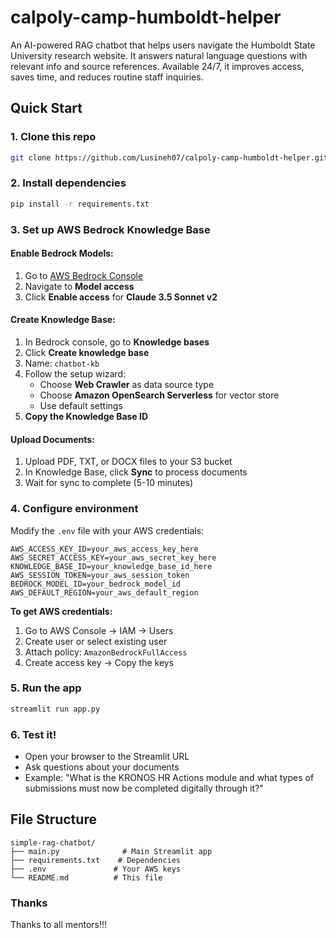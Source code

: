 # calpoly-camp-humboldt-helper
An AI-powered RAG chatbot that helps users navigate the Humboldt State University research website. It answers natural language questions with relevant info and source references. Available 24/7, it improves access, saves time, and reduces routine staff inquiries.

## Quick Start

### 1. Clone this repo
```bash
git clone https://github.com/Lusineh07/calpoly-camp-humboldt-helper.git
```

### 2. Install dependencies
```bash
pip install -r requirements.txt
```

### 3. Set up AWS Bedrock Knowledge Base

#### Enable Bedrock Models:
1. Go to [AWS Bedrock Console](https://console.aws.amazon.com/bedrock/)
2. Navigate to **Model access**
3. Click **Enable access** for **Claude 3.5 Sonnet v2**

#### Create Knowledge Base:
1. In Bedrock console, go to **Knowledge bases**
2. Click **Create knowledge base**
3. Name: `chatbot-kb`
4. Follow the setup wizard:
   - Choose **Web Crawler** as data source type
   - Choose **Amazon OpenSearch Serverless** for vector store
   - Use default settings
5. **Copy the Knowledge Base ID**

#### Upload Documents:
1. Upload PDF, TXT, or DOCX files to your S3 bucket
2. In Knowledge Base, click **Sync** to process documents
3. Wait for sync to complete (5-10 minutes)

### 4. Configure environment
Modify the `.env` file with your AWS credentials:

```env
AWS_ACCESS_KEY_ID=your_aws_access_key_here
AWS_SECRET_ACCESS_KEY=your_aws_secret_key_here
KNOWLEDGE_BASE_ID=your_knowledge_base_id_here
AWS_SESSION_TOKEN=your_aws_session_token
BEDROCK_MODEL_ID=your_bedrock_model_id
AWS_DEFAULT_REGION=your_aws_default_region
```

**To get AWS credentials:**
1. Go to AWS Console → IAM → Users
2. Create user or select existing user
3. Attach policy: `AmazonBedrockFullAccess`
4. Create access key → Copy the keys

### 5. Run the app
```bash
streamlit run app.py
```

### 6. Test it!
- Open your browser to the Streamlit URL
- Ask questions about your documents
- Example: "What is the KRONOS HR Actions module and what types of submissions must now be completed digitally through it?"

## File Structure
```
simple-rag-chatbot/
├── main.py              # Main Streamlit app
├── requirements.txt    # Dependencies
├── .env               # Your AWS keys
└── README.md          # This file
```

### Thanks
Thanks to all mentors!!!
